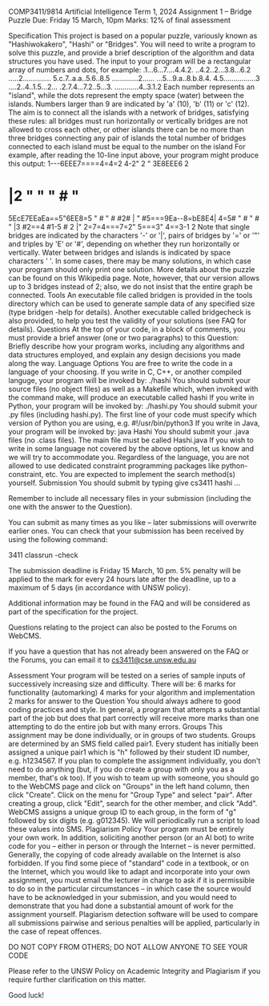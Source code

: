 COMP3411/9814 Artificial Intelligence
Term 1, 2024
Assignment 1 – Bridge Puzzle
Due: Friday 15 March, 10pm
Marks: 12% of final assessment

Specification
This project is based on a popular puzzle, variously known as "Hashiwokakero", "Hashi" or "Bridges". You will need to write a program to solve this puzzle, and provide a brief description of the algorithm and data structures you have used. The input to your program will be a rectangular array of numbers and dots, for example:
.1...6...7....4.4.2.
..4.2..2...3.8...6.2
.....2..............
5.c.7..a.a..5.6..8.5
.............2......
...5...9.a..8.b.8.4.
4.5................3
....2..4..1.5...2...
.2.7.4...7.2..5...3.
............4..3.1.2
Each number represents an "island", while the dots represent the empty space (water) between the islands. Numbers larger than 9 are indicated by 'a' (10), 'b' (11) or 'c' (12). The aim is to connect all the islands with a network of bridges, satisfying these rules:
all bridges must run horizontally or vertically
bridges are not allowed to cross each other, or other islands
there can be no more than three bridges connecting any pair of islands
the total number of bridges connected to each island must be equal to the number on the island
For example, after reading the 10-line input above, your program might produce this output:
 1---6EEE7====4=4=2 
  4-2" 2 " 3E8EEE6 2
  # |2 " "   "   # "
5EcE7EEaEa==5"6EE8=5
" #    " #  #2#    |
" #5===9Ea--8=bE8E4|
4=5#   " #  " # " |3
   #2==4 #1-5 # 2 |"
 2=7=4===7=2" 5===3"
            4==3-1 2
Note that single bridges are indicated by the characters '-' or '|', pairs of bridges by '=' or '"' and triples by 'E' or '#', depending on whether they run horizontally or vertically. Water between bridges and islands is indicated by space characters ' '.
In some cases, there may be many solutions, in which case your program should only print one solution. More details about the puzzle can be found on this Wikipedia page. Note, however, that our version allows up to 3 bridges instead of 2; also, we do not insist that the entire graph be connected.
Tools
An executable file called bridgen is provided in the tools directory which can be used to generate sample data of any specified size (type bridgen -help for details). Another executable called bridgecheck is also provided, to help you test the validity of your solutions (see FAQ for details).
Questions
At the top of your code, in a block of comments, you must provide a brief answer (one or two paragraphs) to this Question:
Briefly describe how your program works, including any algorithms and data structures employed, and explain any design decisions you made along the way.
Language Options
You are free to write the code in a language of your choosing.
If you write in C, C++, or another compiled languge, your program will be invoked by: ./hashi
You should submit your source files (no object files) as well as a Makefile which, when invoked with the command make, will produce an executable called hashi
If you write in Python, your program will be invoked by: ./hashi.py
You should submit your .py files (including hashi.py).
The first line of your code must specify which version of Python you are using, e.g. #!/usr/bin/python3
If you write in Java, your program will be invoked by: java Hashi
You should submit your .java files (no .class files).
The main file must be called Hashi.java
If you wish to write in some language not covered by the above options, let us know and we will try to accommodate you.
Regardless of the language, you are not allowed to use dedicated constraint programming packages like python-constraint, etc. You are expected to implement the search method(s) yourself.
Submission
You should submit by typing
give cs3411 hashi ...

Remember to include all necessary files in your submission (including the one with the answer to the Question).

You can submit as many times as you like – later submissions will overwrite earlier ones. You can check that your submission has been received by using the following command:

3411 classrun -check

The submission deadline is Friday 15 March, 10 pm.
5% penalty will be applied to the mark for every 24 hours late after the deadline, up to a maximum of 5 days (in accordance with UNSW policy).

Additional information may be found in the FAQ and will be considered as part of the specification for the project.

Questions relating to the project can also be posted to the Forums on WebCMS.

If you have a question that has not already been answered on the FAQ or the Forums, you can email it to cs3411@cse.unsw.edu.au

Assessment
Your program will be tested on a series of sample inputs of successively increasing size and difficulty. There will be:
6 marks for functionality (automarking)
4 marks for your algorithm and implementation
2 marks for answer to the Question
You should always adhere to good coding practices and style. In general, a program that attempts a substantial part of the job but does that part correctly will receive more marks than one attempting to do the entire job but with many errors.
Groups
This assignment may be done individually, or in groups of two students. Groups are determined by an SMS field called pair1. Every student has initially been assigned a unique pair1 which is "h" followed by their student ID number, e.g. h1234567.
If you plan to complete the assignment individually, you don't need to do anything (but, if you do create a group with only you as a member, that's ok too).
If you wish to team up with someone, you should go to the WebCMS page and click on "Groups" in the left hand column, then click "Create". Click on the menu for "Group Type" and select "pair". After creating a group, click "Edit", search for the other member, and click "Add". WebCMS assigns a unique group ID to each group, in the form of "g" followed by six digits (e.g. g012345). We will periodically run a script to load these values into SMS.
Plagiarism Policy
Your program must be entirely your own work. In addition, soliciting another person (or an AI bot) to write code for you – either in person or through the Internet – is never permitted. Generally, the copying of code already available on the Internet is also forbidden. If you find some piece of "standard" code in a textbook, or on the Internet, which you would like to adapt and incorporate into your own assignment, you must email the lecturer in charge to ask if it is permissible to do so in the particular circumstances – in which case the source would have to be acknowledged in your submission, and you would need to demonstrate that you had done a substantial amount of work for the assignment yourself. Plagiarism detection software will be used to compare all submissions pairwise and serious penalties will be applied, particularly in the case of repeat offences.

DO NOT COPY FROM OTHERS; DO NOT ALLOW ANYONE TO SEE YOUR CODE

Please refer to the UNSW Policy on Academic Integrity and Plagiarism if you require further clarification on this matter.

Good luck!

